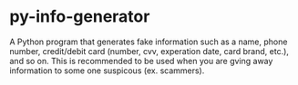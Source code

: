 # py-info-generator
A Python program that generates fake information such as a name, phone number, credit/debit card (number, cvv, experation date, card brand, etc.), and so on. This is recommended to be used when you are gving away information to some one suspicous (ex. scammers).
